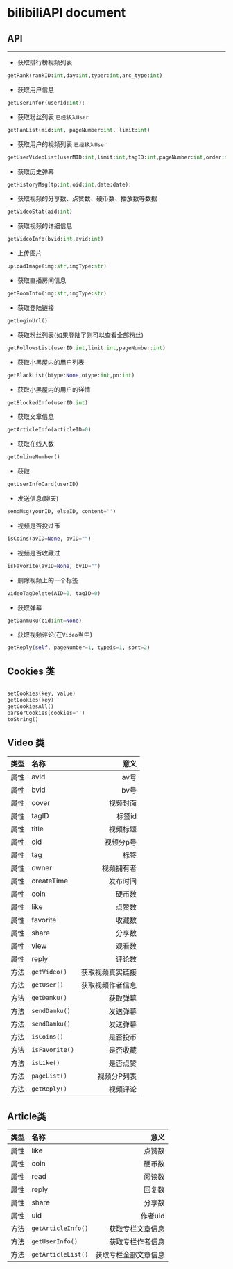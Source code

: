 # bilibiliAPI document
## API
---

* 获取排行榜视频列表

```py
getRank(rankID:int,day:int,typer:int,arc_type:int)
```

* 获取用户信息

```py
getUserInfor(userid:int):
```


* 获取粉丝列表 `已经移入User`

```py
getFanList(mid:int, pageNumber:int, limit:int)
```

* 获取用户的视频列表 `已经移入User`

```py
getUserVideoList(userMID:int,limit:int,tagID:int,pageNumber:int,order:str)
```

* 获取历史弹幕

```py
getHistoryMsg(tp:int,oid:int,date:date):
```

* 获取视频的分享数、点赞数、硬币数、播放数等数据

```py
getVideoStat(aid:int)
```

* 获取视频的详细信息

```py
getVideoInfo(bvid:int,avid:int)
```

* 上传图片

```py
uploadImage(img:str,imgType:str)
```

* 获取直播房间信息

```py
getRoomInfo(img:str,imgType:str)
```

* 获取登陆链接

```py
getLoginUrl()
```

* 获取粉丝列表(如果登陆了则可以查看全部粉丝)

```py
getFollowsList(userID:int,limit:int,pageNumber:int)
```

* 获取小黑屋内的用户列表

```py
getBlackList(btype:None,otype:int,pn:int)
```

* 获取小黑屋内的用户的详情

```py
getBlockedInfo(userID:int)
```

* 获取文章信息

```py
getArticleInfo(articleID=0)
```

* 获取在线人数

```py
getOnlineNumber()
```

* 获取

```py
getUserInfoCard(userID)
```

* 发送信息(聊天)

```py
sendMsg(yourID, elseID, content='')
```

* 视频是否投过币

```py
isCoins(avID=None, bvID="")
```

* 视频是否收藏过

```py
isFavorite(avID=None, bvID="")
```
* 删除视频上的一个标签
```py
videoTagDelete(AID=0, tagID=0)
```
* 获取弹幕
```py
getDanmuku(cid:int=None)
```
* 获取视频评论(在`Video`当中)
```py
getReply(self, pageNumber=1, typeis=1, sort=2)
```

## Cookies 类
```py

setCookies(key, value)
getCookies(key)
getCookiesAll()
parserCookies(cookies='')
toString()
```

## Video 类
|类型|名称|意义|
|:----:|:----|----:|
|属性|avid|av号|
|属性|bvid|bv号|
|属性|cover|视频封面|
|属性|tagID|标签id|
|属性|title|视频标题|
|属性|oid|视频分p号|
|属性|tag|标签|
|属性|owner|视频拥有者|
|属性|createTime|发布时间|
|属性|coin|硬币数|
|属性|like|点赞数|
|属性|favorite|收藏数|
|属性|share|分享数|
|属性|view|观看数|
|属性|reply|评论数|
|方法|`getVideo()`|获取视频真实链接|
|方法|`getUser()`|获取视频作者信息|
|方法|`getDamku()`|获取弹幕|
|方法|`sendDamku()`|发送弹幕|
|方法|`sendDamku()`|发送弹幕|
|方法|`isCoins()`|是否投币|
|方法|`isFavorite()`|是否收藏|
|方法|`isLike()`|是否点赞|
|方法|`pageList()`|视频分P列表|
|方法|`getReply()`|视频评论|


## Article类
|类型|名称|意义|
|:----:|:----|----:|
|属性|like|点赞数|
|属性|coin|硬币数|
|属性|read|阅读数|
|属性|reply|回复数|
|属性|share|分享数|
|属性|uid|作者uid|
|方法|`getArticleInfo()`|获取专栏文章信息|
|方法|`getUserInfo()`|获取专栏作者信息|
|方法|`getArticleList()`|获取专栏全部文章信息|
